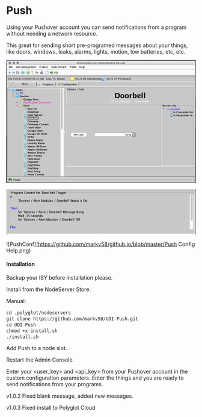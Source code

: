 # Push

Using your Pushover account you can send notifications from a program without needing a network resource.

This great for sending short pre-programed messages about your things, like doors, windows, leaks, alarms, lights, motion, low batteries, etc, etc.

![Pushpic](https://github.com/markv58/github.io/blob/master/Pushpic.png)

![DBpic](https://github.com/markv58/github.io/blob/master/DBpic.png)

![PushConf](https://github.com/markv58/github.io/blob/master/Push Config Help.png)

#### Installation

Backup your ISY before installation please.

Install from the NodeServer Store.

Manual:

    cd .polyglot/nodeservers
    git clone https://github.com/markv58/UDI-Push.git
    cd UDI-Push
    chmod +x install.sh
    ./install.sh



Add Push to a node slot.

Restart the Admin Console.

Enter your <user_key> and <api_key> from your Pushover account in the custom configuration parameters. Enter the things and
you are ready to send notifications from your programs.

v1.0.2 Fixed blank message, added new messages.

v1.0.3 Fixed install to Polyglot Cloud
